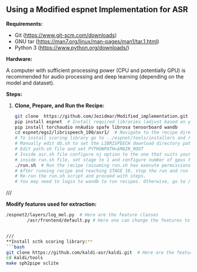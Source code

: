 ## Using a Modified espnet Implementation for ASR

**Requirements:**

* Git (https://www.git-scm.com/downloads)
* GNU tar (https://man7.org/linux/man-pages/man1/tar.1.html)
* Python 3 (https://www.python.org/downloads/)

**Hardware:**

A computer with sufficient processing power (CPU and potentially GPU) is recommended for audio processing and deep learning (depending on the model and dataset).

**Steps:**

1. **Clone, Prepare, and Run the Recipe:**
   
   ```bash
   git clone  https://github.com/Jezidmar/Modified_implementation.git  # Clone the repository
   pip install espnet  # Install required libraries (adjust based on your needs)
   pip install torchaudio nnAudio spafe librosa tensorboard wandb
   cd espnet/egs2/librispeech_100/asr1/  # Navigate to the recipe directory
   # To install scoring library go to ../espnet/tools/installers and run install_sctk.sh
   # Manually edit db.sh to set the LIBRISPEECH download directory path 
   # Edit path.sh file and set PYTHONPATH=$MAIN_ROOT
   # Inside asr.sh file configure nj option to the one that suits your config.
   # inside run.sh file, set stage to 1 and configure number of gpus to use.
   ./run.sh  # Run the recipe (assuming run.sh has execute permissions)
   # After running recipe and reaching STAGE 10, stop the run and run following:  pip uninstall espnet 
   # Re-run the run.sh script and proceed with steps.
   # You may need to login to wandb to run recipes. Otherwise, go to /conf/{trial.yaml} and remove lines related to wandb


///

   **Modify features used for extraction:**
   ```bash
   /espnet2/layers/log_mel.py  # Here are the feature classes
           /asr/frontend/default.py # Here one can change the features to extract by modifying DefaultFrontend class


///
   **Install sctk scoring library:**
   ```bash
   git clone https://github.com/kaldi-asr/kaldi.git  # Here are the feature classes
   cd kaldi/tools
   make sph2pipe sclite
